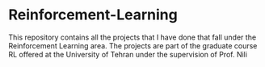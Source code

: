 # Reinforcement-Learning
This repository contains all the projects that I have done that fall under the Reinforcement Learning area. The projects are part of the graduate course RL offered at the University of Tehran under the supervision of Prof. Nili
